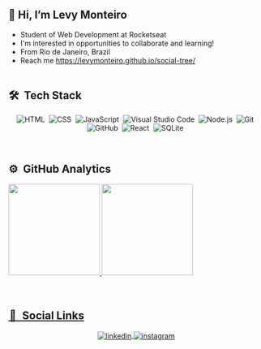 ## 👋 Hi, I’m Levy Monteiro
- Student of Web Development at Rocketseat
- I'm interested in opportunities to collaborate and learning!
- From Rio de Janeiro, Brazil
- Reach me https://levymonteiro.github.io/social-tree/
<br><br>

## 🛠 &nbsp;Tech Stack
<div align="center">

![HTML](https://img.shields.io/badge/-HTML-05122A?style=flat&logo=HTML5)&nbsp;
![CSS](https://img.shields.io/badge/-CSS-05122A?style=flat&logo=CSS3&logoColor=1572B6)&nbsp;
![JavaScript](https://img.shields.io/badge/-JavaScript-05122A?style=flat&logo=javascript)&nbsp;
![Visual Studio Code](https://img.shields.io/badge/-Visual%20Studio%20Code-05122A?style=flat&logo=visual-studio-code&logoColor=007ACC)&nbsp;
![Node.js](https://img.shields.io/badge/-Node.js-05122A?style=flat&logo=node.js)&nbsp;
![Git](https://img.shields.io/badge/-Git-05122A?style=flat&logo=git)&nbsp;
![GitHub](https://img.shields.io/badge/-GitHub-05122A?style=flat&logo=github)&nbsp;
![React](https://img.shields.io/badge/-React-05122A?style=flat&logo=react)&nbsp;
![SQLite](https://img.shields.io/badge/-SQLite-05122A?style=flat&logo=sqlite)&nbsp;

</div>
<br>

## ⚙️ &nbsp;GitHub Analytics
<div>
  <a href="https://github.com/levymonteiro">
  <img height="180em" src="https://github-readme-stats.vercel.app/api?username=levymonteiro&show_icons=true&theme=github_dark&include_all_commits=true&count_private=true">
  <img height="180em" src="https://github-readme-stats.vercel.app/api/top-langs/?username=levymonteiro&layout=compact&theme=github_dark">

</div>
<br><br>

##  🔗  &nbsp;Social Links
<div align="center">

  <a href="https://linkedin.com/in/levymonteiro" target="_blank">
    <img align="center" src="https://img.shields.io/badge/-LevyMonteiro-05122A?style=flat&logo=linkedin" alt="linkedin"/>
  </a>
  <a href="https://instagram.com/olevymonteiro" target="_blank">
    <img align="center" src="https://img.shields.io/badge/-LevyMonteiro-05122A?style=flat&logo=instagram" alt="instagram"/>
  </a>
  
</div>
